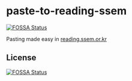 # paste-to-reading-ssem
[![FOSSA Status](https://app.fossa.com/api/projects/git%2Bgithub.com%2Fsohnryang%2Fpaste-to-reading-ssem.svg?type=shield)](https://app.fossa.com/projects/git%2Bgithub.com%2Fsohnryang%2Fpaste-to-reading-ssem?ref=badge_shield)

Pasting made easy in [reading.ssem.or.kr](http://reading.ssem.or.kr)


## License
[![FOSSA Status](https://app.fossa.com/api/projects/git%2Bgithub.com%2Fsohnryang%2Fpaste-to-reading-ssem.svg?type=large)](https://app.fossa.com/projects/git%2Bgithub.com%2Fsohnryang%2Fpaste-to-reading-ssem?ref=badge_large)